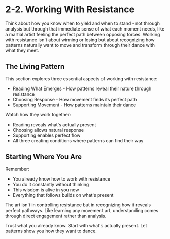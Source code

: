 # 2-2. Working With Resistance

Think about how you know when to yield and when to stand - not through analysis but through that immediate sense of what each moment needs, like a martial artist feeling the perfect path between opposing forces. Working with resistance isn't about winning or losing but about recognizing how patterns naturally want to move and transform through their dance with what they meet.

## The Living Pattern

This section explores three essential aspects of working with resistance:

* Reading What Emerges - How patterns reveal their nature through resistance
* Choosing Response - How movement finds its perfect path
* Supporting Movement - How patterns maintain their dance

Watch how they work together:

* Reading reveals what's actually present
* Choosing allows natural response
* Supporting enables perfect flow
* All three creating conditions where patterns can find their way

## Starting Where You Are

Remember:

* You already know how to work with resistance
* You do it constantly without thinking
* This wisdom is alive in you now
* Everything that follows builds on what's present

The art isn't in controlling resistance but in recognizing how it reveals perfect pathways. Like learning any movement art, understanding comes through direct engagement rather than analysis.

Trust what you already know. Start with what's actually present. Let patterns show you how they want to dance.
